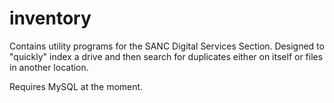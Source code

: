 # inventory
Contains utility programs for the SANC Digital Services Section.  Designed to "quickly" index a drive and then search for duplicates either
on itself or files in another location.

Requires MySQL at the moment.
